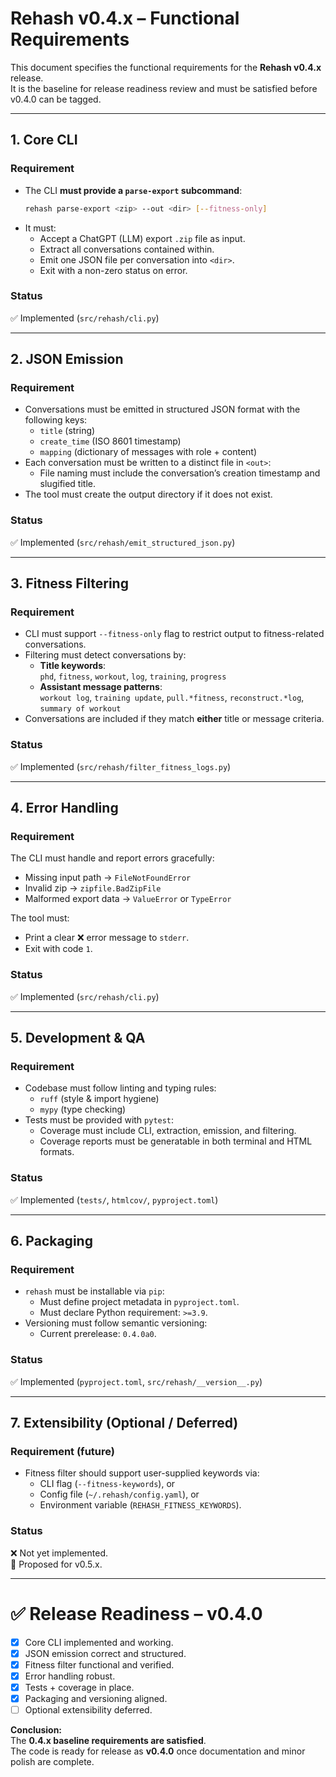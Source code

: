 # Rehash v0.4.x – Functional Requirements

This document specifies the functional requirements for the **Rehash v0.4.x** release.  
It is the baseline for release readiness review and must be satisfied before v0.4.0 can be tagged.

---

## 1. Core CLI

### Requirement
- The CLI **must provide a `parse-export` subcommand**:
  ```bash
  rehash parse-export <zip> --out <dir> [--fitness-only]
  ```
- It must:
  - Accept a ChatGPT (LLM) export `.zip` file as input.
  - Extract all conversations contained within.
  - Emit one JSON file per conversation into `<dir>`.
  - Exit with a non-zero status on error.

### Status
✅ Implemented (`src/rehash/cli.py`)

---

## 2. JSON Emission

### Requirement
- Conversations must be emitted in structured JSON format with the following keys:
  - `title` (string)
  - `create_time` (ISO 8601 timestamp)
  - `mapping` (dictionary of messages with role + content)
- Each conversation must be written to a distinct file in `<out>`:
  - File naming must include the conversation’s creation timestamp and slugified title.
- The tool must create the output directory if it does not exist.

### Status
✅ Implemented (`src/rehash/emit_structured_json.py`)

---

## 3. Fitness Filtering

### Requirement
- CLI must support `--fitness-only` flag to restrict output to fitness-related conversations.
- Filtering must detect conversations by:
  - **Title keywords**:  
    `phd`, `fitness`, `workout`, `log`, `training`, `progress`
  - **Assistant message patterns**:  
    `workout log`, `training update`, `pull.*fitness`, `reconstruct.*log`, `summary of workout`
- Conversations are included if they match **either** title or message criteria.

### Status
✅ Implemented (`src/rehash/filter_fitness_logs.py`)

---

## 4. Error Handling

### Requirement
The CLI must handle and report errors gracefully:
- Missing input path → `FileNotFoundError`
- Invalid zip → `zipfile.BadZipFile`
- Malformed export data → `ValueError` or `TypeError`

The tool must:
- Print a clear ❌ error message to `stderr`.
- Exit with code `1`.

### Status
✅ Implemented (`src/rehash/cli.py`)

---

## 5. Development & QA

### Requirement
- Codebase must follow linting and typing rules:
  - `ruff` (style & import hygiene)
  - `mypy` (type checking)
- Tests must be provided with `pytest`:
  - Coverage must include CLI, extraction, emission, and filtering.
  - Coverage reports must be generatable in both terminal and HTML formats.

### Status
✅ Implemented (`tests/`, `htmlcov/`, `pyproject.toml`)

---

## 6. Packaging

### Requirement
- `rehash` must be installable via `pip`:
  - Must define project metadata in `pyproject.toml`.
  - Must declare Python requirement: `>=3.9`.
- Versioning must follow semantic versioning:
  - Current prerelease: `0.4.0a0`.

### Status
✅ Implemented (`pyproject.toml`, `src/rehash/__version__.py`)

---

## 7. Extensibility (Optional / Deferred)

### Requirement (future)
- Fitness filter should support user-supplied keywords via:
  - CLI flag (`--fitness-keywords`), or
  - Config file (`~/.rehash/config.yaml`), or
  - Environment variable (`REHASH_FITNESS_KEYWORDS`).

### Status
❌ Not yet implemented.  
🔮 Proposed for v0.5.x.

---

# ✅ Release Readiness – v0.4.0

- [x] Core CLI implemented and working.
- [x] JSON emission correct and structured.
- [x] Fitness filter functional and verified.
- [x] Error handling robust.
- [x] Tests + coverage in place.
- [x] Packaging and versioning aligned.
- [ ] Optional extensibility deferred.

**Conclusion:**  
The **0.4.x baseline requirements are satisfied**.  
The code is ready for release as **v0.4.0** once documentation and minor polish are complete.

